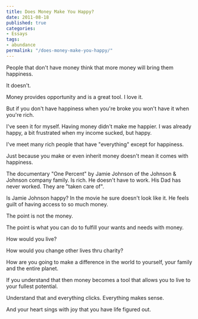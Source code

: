 ```yaml
---
title: Does Money Make You Happy?
date: 2011-08-18 
published: true
categories:
- Essays
tags:
- abundance
permalink: "/does-money-make-you-happy/"
---
```

People that don't have money think that more money will bring them happiness.

It doesn't.

Money provides opportunity and is a great tool. I love it.

But if you don't have happiness when you're broke you won't have it when you're rich.

I've seen it for myself. Having money didn't make me happier. I was already happy, a bit frustrated when my income sucked, but happy.

I've meet many rich people that have "everything" except for happiness.

Just because you make or even inherit money doesn't mean it comes with happiness.

The documentary "One Percent" by Jamie Johnson of the Johnson & Johnson company family. Is rich. He doesn't have to work. His Dad has never worked. They are "taken care of".

Is Jamie Johnson happy? In the movie he sure doesn't look like it. He feels guilt of having access to so much money.

The point is not the money.

The point is what you can do to fulfill your wants and needs with money.

How would you live?

How would you change other lives thru charity?

How are you going to make a difference in the world to yourself, your family and the entire planet.

If you understand that then money becomes a tool that allows you to live to your fullest potential.

Understand that and everything clicks. Everything makes sense.

And your heart sings with joy that you have life figured out.